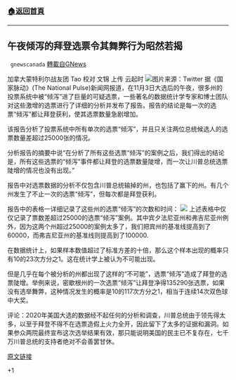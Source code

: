 ###  [:house:返回首頁](https://github.com/ourhimalayas/txt)
---

## 午夜倾泻的拜登选票令其舞弊行为昭然若揭
` gnewscanada` [轉載自GNews](https://gnews.org/zh-hans/718862/)

加拿大蒙特利尔战友团 Tao
校对 文锦 上传 云起时
![]()![](https://gnews.org/wp-content/uploads/2021/01/twitter10.jpg)图片来源：Twitter
据《国家脉动》(The National Pulse)新闻网报道，在11月3日大选后的午夜，很多州的投票系统中被“倾泻”进了巨量的可疑选票，一些著名的数据统计学专家和博士团队对这些激增的选票进行了详细的分析并发布了报告。报告的结论是每一次的选票“倾泻”都让拜登获利，使其选票数量急剧增加。

该报告分析了投票系统中所有单次的选票“倾泻”，并且只关注两位总统候选人的选票数量差超过25000张的情况。

分析报告的摘要中说“在分析了所有这些选票“倾泻”的案例之后，我们得出的结论是，所有这些选票的“倾泻”事件都让拜登的选票数量陡增，而一次让川普总统选票陡增的情况也没有出现。”

报告中对选票数据的分析不仅包含川普总统输掉的州，也包括了赢下的州。有几个州发生了不止一次的选票“倾泻”，但每次都是拜登获利。

报告中的表格一详细记录了这些州的选票“倾泻”的次数和时间：
![]()![](https://gnews.org/wp-content/uploads/2021/01/359.png)
上述表格中仅仅记录了票数差超过25000的选票“倾泻”案例。其中宾夕法尼亚州和弗吉尼亚州例外，因为这两个州超过25000的案例太多了，我们把宾州的基准线提高到了60000，而弗吉尼亚州的基准线则提高到了100000.

在数据统计上，如果样本数值超过了标准方差的十倍，那么这个样本出现的概率只有10的23次方分之1。这在统计学上被认为不可能出现。

但是几乎在每个被分析的州都出现了这样的“不可能”，选票“倾泻”造成了拜登的选票陡增。举例来说，密歇根州的一次选票“倾泻”让拜登净得135290张选票，如果没有选举舞弊，这种情况发生的概率是10的117次方分之1，相当于连续14次双色球中大奖。

评论：2020年美国大选的数据经不起任何的分析和调查，川普总统由于领先得太多，以至于拜登不得不在选票造假上火力全开，因此留下了太多的证据和漏洞。如果参众两院最终宣布这次选举结果有效，那只能说明美国的民主已不复存在，七千万川普总统的支持者绝对不会善罢甘休。

[原文链接](https://thenationalpulse.com/news/suspicious-biden-ballot-dumps/)

+1
